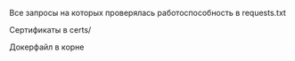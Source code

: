 Все запросы на которых проверялась работоспособность в requests.txt  


Сертификаты в certs/


Докерфайл в корне